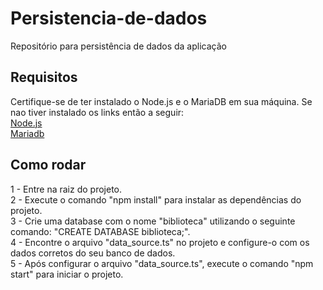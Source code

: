 # Persistencia-de-dados
Repositório para persistência de dados da aplicação

## Requisitos
Certifique-se de ter instalado o Node.js e o MariaDB em sua máquina. Se nao tiver instalado os links então a seguir:<br>
[Node.js](https://nodejs.org/en/download)<br>
[Mariadb](https://mariadb.org/download/?t=mariadb&p=mariadb&r=11.1.0&os=Linux&cpu=x86_64&pkg=tar_gz&i=systemd&m=fder)<br>

## Como rodar 
1 - Entre na raiz do projeto.<br>
2 - Execute o comando "npm install" para instalar as dependências do projeto.<br>
3 - Crie uma database com o nome "biblioteca" utilizando o seguinte comando: "CREATE DATABASE biblioteca;".<br>
4 - Encontre o arquivo "data_source.ts" no projeto e configure-o com os dados corretos do seu banco de dados.<br>
5 - Após configurar o arquivo "data_source.ts", execute o comando "npm start" para iniciar o projeto.<br>